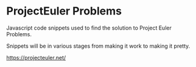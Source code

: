 # ProjectEuler Problems

Javascript code snippets used to find the solution to Project Euler Problems.

Snippets will be in various stages from making it work to making it pretty.

https://projecteuler.net/

